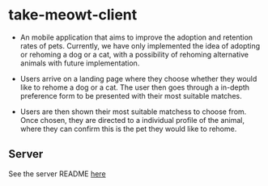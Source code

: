 # take-meowt-client

- An mobile application that aims to improve the adoption and retention rates of pets. Currently, we have only implemented the idea of adopting or rehoming a dog or a cat, with a possibility of rehoming alternative animals with future implementation. 

- Users arrive on a landing page where they choose whether they would like to rehome a dog or a cat. The user then goes through a in-depth preference form to be presented with their most suitable matches. 

- Users are then shown their most suitable matchess to choose from. Once chosen, they are directed to a individual profile of the animal, where they can confirm this is the pet they would like to rehome.

## Server
See the server README [here](https://github.com/Khamarl/take-meowt-server/blob/main/README.md)
